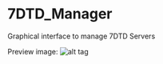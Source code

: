 # 7DTD_Manager
Graphical interface to manage 7DTD Servers

Preview image:
![alt tag](http://i62.tinypic.com/2n84kes.png)
